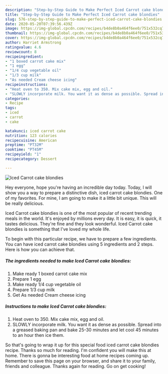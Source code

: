 ```yaml
---
description: "Step-by-Step Guide to Make Perfect Iced Carrot cake blondies"
title: "Step-by-Step Guide to Make Perfect Iced Carrot cake blondies"
slug: 576-step-by-step-guide-to-make-perfect-iced-carrot-cake-blondies
date: 2020-05-20T07:39:56.439Z
image: https://img-global.cpcdn.com/recipes/b4de8b0a464f6ee0/751x532cq70/iced-carrot-cake-blondies-recipe-main-photo.jpg
thumbnail: https://img-global.cpcdn.com/recipes/b4de8b0a464f6ee0/751x532cq70/iced-carrot-cake-blondies-recipe-main-photo.jpg
cover: https://img-global.cpcdn.com/recipes/b4de8b0a464f6ee0/751x532cq70/iced-carrot-cake-blondies-recipe-main-photo.jpg
author: Harriet Armstrong
ratingvalue: 4.6
reviewcount: 8
recipeingredient:
- "1 boxed carrot cake mix"
- "1 egg"
- "1/4 cup vegetable oil"
- "1/3 cup milk"
- "As needed Cream cheese icing"
recipeinstructions:
- "Heat oven to 350. Mix cake mix, egg and oil."
- "SLOWLY incorporate milk. You want it as dense as possible. Spread into a greased baking pan and bake 25-30 minutes and let cool 45 minutes to an hour then ice them."
categories:
- Recipe
tags:
- iced
- carrot
- cake

katakunci: iced carrot cake 
nutrition: 123 calories
recipecuisine: American
preptime: "PT32M"
cooktime: "PT45M"
recipeyield: "1"
recipecategory: Dessert

---
```



![Iced Carrot cake blondies](https://img-global.cpcdn.com/recipes/b4de8b0a464f6ee0/751x532cq70/iced-carrot-cake-blondies-recipe-main-photo.jpg)

Hey everyone, hope you're having an incredible day today. Today, I will show you a way to prepare a distinctive dish, iced carrot cake blondies. One of my favorites. For mine, I am going to make it a little bit unique. This will be really delicious.

Iced Carrot cake blondies is one of the most popular of recent trending meals in the world. It's enjoyed by millions every day. It is easy, it is quick, it tastes delicious. They're fine and they look wonderful. Iced Carrot cake blondies is something that I've loved my whole life.




To begin with this particular recipe, we have to prepare a few ingredients. You can have iced carrot cake blondies using 5 ingredients and 2 steps. Here is how you can achieve that.

<!--inarticleads1-->

##### The ingredients needed to make Iced Carrot cake blondies:

1. Make ready 1 boxed carrot cake mix
1. Prepare 1 egg
1. Make ready 1/4 cup vegetable oil
1. Prepare 1/3 cup milk
1. Get As needed Cream cheese icing




<!--inarticleads2-->

##### Instructions to make Iced Carrot cake blondies:

1. Heat oven to 350. Mix cake mix, egg and oil.
1. SLOWLY incorporate milk. You want it as dense as possible. Spread into a greased baking pan and bake 25-30 minutes and let cool 45 minutes to an hour then ice them.




So that's going to wrap it up for this special food iced carrot cake blondies recipe. Thanks so much for reading. I'm confident you will make this at home. There is gonna be interesting food at home recipes coming up. Remember to save this page on your browser, and share it to your family, friends and colleague. Thanks again for reading. Go on get cooking!
